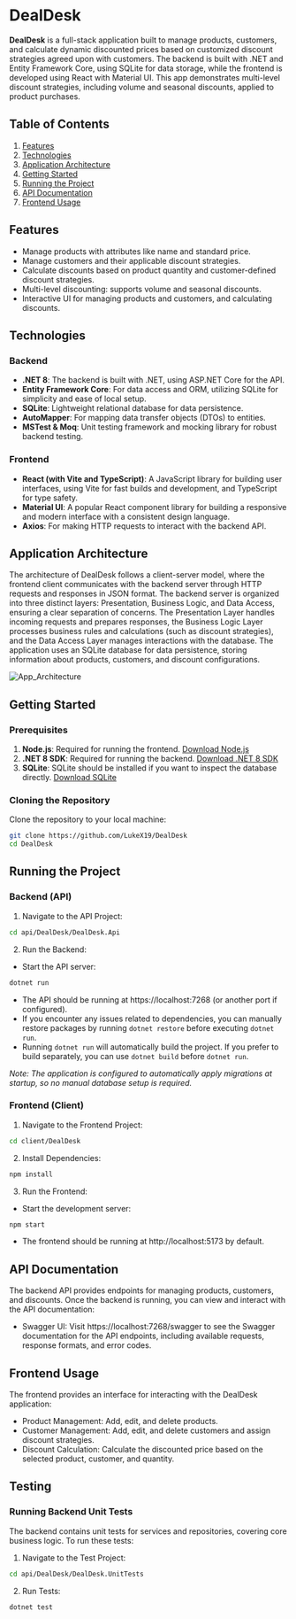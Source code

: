 # DealDesk

**DealDesk** is a full-stack application built to manage products, customers, and calculate dynamic discounted prices based on customized discount strategies agreed upon with customers. The backend is built with .NET and Entity Framework Core, using SQLite for data storage, while the frontend is developed using React with Material UI. This app demonstrates multi-level discount strategies, including volume and seasonal discounts, applied to product purchases.

## Table of Contents
1. [Features](#features)
2. [Technologies](#technologies)
3. [Application Architecture](#application-architecture)
4. [Getting Started](#getting-started)
5. [Running the Project](#running-the-project)
6. [API Documentation](#api-documentation)
7. [Frontend Usage](#frontend-usage)

## Features
- Manage products with attributes like name and standard price.
- Manage customers and their applicable discount strategies.
- Calculate discounts based on product quantity and customer-defined discount strategies.
- Multi-level discounting: supports volume and seasonal discounts.
- Interactive UI for managing products and customers, and calculating discounts.

## Technologies
### Backend
- **.NET 8**: The backend is built with .NET, using ASP.NET Core for the API.
- **Entity Framework Core**: For data access and ORM, utilizing SQLite for simplicity and ease of local setup.
- **SQLite**: Lightweight relational database for data persistence.
- **AutoMapper**: For mapping data transfer objects (DTOs) to entities.
- **MSTest & Moq**: Unit testing framework and mocking library for robust backend testing.

### Frontend
- **React (with Vite and TypeScript)**: A JavaScript library for building user interfaces, using Vite for fast builds and development, and TypeScript for type safety.
- **Material UI**: A popular React component library for building a responsive and modern interface with a consistent design language.
- **Axios**: For making HTTP requests to interact with the backend API.

## Application Architecture

The architecture of DealDesk follows a client-server model, where the frontend client communicates with the backend server through HTTP requests and responses in JSON format. The backend server is organized into three distinct layers: Presentation, Business Logic, and Data Access, ensuring a clear separation of concerns. The Presentation Layer handles incoming requests and prepares responses, the Business Logic Layer processes business rules and calculations (such as discount strategies), and the Data Access Layer manages interactions with the database. The application uses an SQLite database for data persistence, storing information about products, customers, and discount configurations.

![App_Architecture](https://github.com/user-attachments/assets/b3fa7499-f80e-4091-bf01-3aff14e452e1)

## Getting Started

### Prerequisites
1. **Node.js**: Required for running the frontend. [Download Node.js](https://nodejs.org/)
2. **.NET 8 SDK**: Required for running the backend. [Download .NET 8 SDK](https://dotnet.microsoft.com/download/dotnet/8.0)
3. **SQLite**: SQLite should be installed if you want to inspect the database directly. [Download SQLite](https://www.sqlite.org/download.html)

### Cloning the Repository
Clone the repository to your local machine:
```bash
git clone https://github.com/LukeX19/DealDesk
cd DealDesk
```

## Running the Project

### Backend (API)
1. Navigate to the API Project:
```bash
cd api/DealDesk/DealDesk.Api
```
2. Run the Backend:
- Start the API server:
```bash
dotnet run
```
- The API should be running at https://localhost:7268 (or another port if configured).
- If you encounter any issues related to dependencies, you can manually restore packages by running `dotnet restore` before executing `dotnet run`.
- Running `dotnet run` will automatically build the project. If you prefer to build separately, you can use `dotnet build` before `dotnet run`.

*Note: The application is configured to automatically apply migrations at startup, so no manual database setup is required.*

### Frontend (Client)
1. Navigate to the Frontend Project:
```bash
cd client/DealDesk
```
2. Install Dependencies:
```bash
npm install
```
3. Run the Frontend:
- Start the development server:
```bash
npm start
```
- The frontend should be running at http://localhost:5173 by default.

## API Documentation

The backend API provides endpoints for managing products, customers, and discounts. Once the backend is running, you can view and interact with the API documentation:
- Swagger UI: Visit https://localhost:7268/swagger to see the Swagger documentation for the API endpoints, including available requests, response formats, and error codes.

## Frontend Usage

The frontend provides an interface for interacting with the DealDesk application:

- Product Management: Add, edit, and delete products.
- Customer Management: Add, edit, and delete customers and assign discount strategies.
- Discount Calculation: Calculate the discounted price based on the selected product, customer, and quantity.

## Testing

### Running Backend Unit Tests

The backend contains unit tests for services and repositories, covering core business logic. To run these tests:
1. Navigate to the Test Project:
```bash
cd api/DealDesk/DealDesk.UnitTests
```
2. Run Tests:
```bash
dotnet test
```
